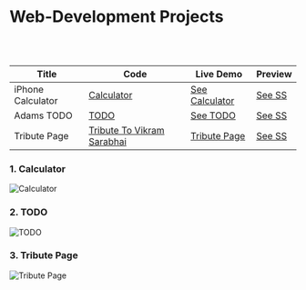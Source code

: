 # Web-Development Projects

<br><br>


| Title | Code | Live Demo | Preview |
| ----- | ---- | --------- | ------- |
| iPhone Calculator | [Calculator](https://github.com/PriyansuMaurya/OIBGRIP/tree/main/calculator) | [See Calculator](https://priyansumaurya.github.io/OIBGRIP/calculator/) | [See SS](#Calculator) |
| Adams TODO | [TODO](https://github.com/PriyansuMaurya/OIBGRIP/tree/main/adams-todo) | [See TODO](https://priyansumaurya.github.io/OIBGRIP/adams-todo/) | [See SS](#TODO) |
| Tribute Page | [Tribute To Vikram Sarabhai](https://github.com/PriyansuMaurya/OIBGRIP/tree/main/tribute-to-vikram-sarabhai) | [Tribute Page](https://priyansumaurya.github.io/OIBGRIP/tribute-to-vikram-sarabhai/) | [See SS](#tribute-page) |

### 1. Calculator

![Calculator](https://user-images.githubusercontent.com/101447544/213121729-42571e08-c554-458d-81cb-6c5387802b26.png)

### 2. TODO

![ TODO ](https://user-images.githubusercontent.com/101447544/213121576-52275855-952f-429e-8e8a-cc8556f0abf7.png)

### 3. Tribute Page

![Tribute Page](https://user-images.githubusercontent.com/101447544/213121658-bf3a9fc3-6668-40ec-b23e-e35294843414.png)


